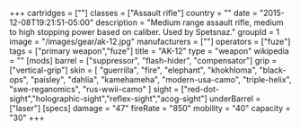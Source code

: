 +++
cartridges = [""]
classes = ["Assault rifle"]
country = ""
date = "2015-12-08T19:21:51-05:00"
description = "Medium range assault rifle, medium to high stopping power based on caliber. Used by Spetsnaz."
groupId = 1
image = "/images/gear/ak-12.jpg"
manufacturers = [""]
operators = ["fuze"]
tags = ["primary weapon","fuze"]
title = "AK-12"
type = "weapon"
wikipedia = ""
[mods]
  barrel = ["suppressor", "flash-hider", "compensator"]
  grip = ["vertical-grip"]
  skin = [
    "guerrilla",
    "fire",
    "elephant",
    "khokhloma",
    "black-ops",
    "paisley",
    "dahlia",
    "kamehameha",
    "modern-usa-camo",
    "triple-helix",
    "swe-reganomics",
    "rus-wwii-camo"
  ]
  sight = ["red-dot-sight","holographic-sight","reflex-sight","acog-sight"]
  underBarrel = ["laser"]
[specs]
  damage = "47"
  fireRate = "850"
  mobility = "40"
  capacity = "30"
+++
